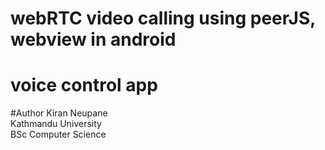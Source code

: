 # webRTC video calling using peerJS, webview in android
# voice control app

#Author
Kiran Neupane <br>
Kathmandu University <br>
BSc Computer Science <br>
